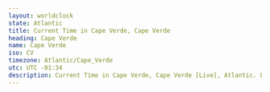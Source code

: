 ```yaml
---
layout: worldclock
state: Atlantic
title: Current Time in Cape Verde, Cape Verde
heading: Cape Verde
name: Cape Verde
iso: CV
timezone: Atlantic/Cape_Verde
utc: UTC -01:34
description: Current Time in Cape Verde, Cape Verde [Live], Atlantic. Live update now time in Cape Verde, timezone Atlantic/Cape_Verde, UTC -01:34, Country ISO code & Current Local Time.
---
```


